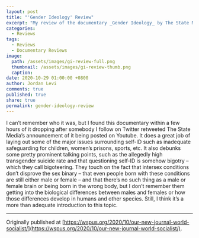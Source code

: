 ```yaml
---
layout: post
title: "'Gender Ideology' Review"
excerpt: "My review of the documentary _Gender Ideology_ by The State Media."
categories:
  - Reviews
tags:
  - Reviews
  - Documentary Reviews
image: 
  path: /assets/images/gi-review-full.png
  thumbnail: /assets/images/gi-review-thumb.png
  caption:
date: 2020-10-29 01:00:00 +0800
author: Jordan Levi
comments: true
published: true
share: true
permalink: gender-ideology-review
---
```

I can’t remember who it was, but I found this documentary within a few hours of it dropping after somebody I follow on Twitter retweeted The State Media’s announcement of it being posted on Youtube. It does a great job of laying out some of the major issues surrounding self-ID such as inadequate safeguarding for children, women’s prisons, sports, etc. It also debunks some pretty prominent talking points, such as the allegedly high transgender suicide rate and that questioning self-ID is somehow bigotry – which they call bigoteering. They touch on the fact that intersex conditions don’t disprove the sex binary – that even people born with these conditions are still either male or female – and that there’s no such thing as a male or female brain or being born in the wrong body, but I don’t remember them getting into the biological differences between males and females or how those differences develop in humans and other species. Still, I think it’s a more than adequate introduction to this topic.

<hr>

Originally published at [https://wspus.org/2020/10/our-new-journal-world-socialist/](https://wspus.org/2020/10/our-new-journal-world-socialist/).
